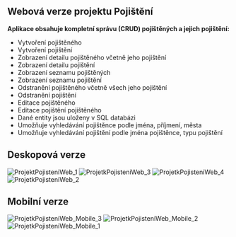<h2>Webová verze projektu Pojištění</h2>

<strong>Aplikace obsahuje kompletní správu (CRUD) pojištěných a jejich pojištění:</strong>
- Vytvoření pojištěného
- Vytvoření pojištění
- Zobrazení detailu pojištěného včetně jeho pojištění
- Zobrazení detailu pojištění
- Zobrazení seznamu pojištěných
- Zobrazení seznamu pojištění 
- Odstranění pojištěného včetně všech jeho pojištění
- Odstranění pojištění
- Editace pojištěného
- Editace pojištění pojištěného
- Dané entity jsou uloženy v SQL databázi
- Umožňuje vyhledávání pojištěnce podle jména, příjmení, města
- Umožňuje vyhledávání pojištění podle jména pojištěnce, typu pojištění

<h2>Deskopová verze</h2>

![ProjektPojisteniWeb_1](https://github.com/LukaBrychta/ProjektPojisteniWeb/assets/134295729/704a9c30-a897-4327-9206-1ed7a547e0a6)
![ProjetkPojisteniWeb_3](https://github.com/LukaBrychta/ProjektPojisteniWeb/assets/134295729/98a4d160-4555-493d-a2f2-2855e3406598)
![ProjetkPojisteniWeb_4](https://github.com/LukaBrychta/ProjektPojisteniWeb/assets/134295729/5fdb4bec-4071-4696-8904-254e51952f58)
![ProjetkPojisteniWeb_2](https://github.com/LukaBrychta/ProjektPojisteniWeb/assets/134295729/b316a4f4-58fa-4839-bada-6cf82d5565d3)

<h2>Mobilní verze</h2>

![ProjetkPojisteniWeb_Mobile_3](https://github.com/LukaBrychta/ProjektPojisteniWeb/assets/134295729/7f68504b-9bb0-4ddf-8717-4d92cab727b1)
![ProjetkPojisteniWeb_Mobile_2](https://github.com/LukaBrychta/ProjektPojisteniWeb/assets/134295729/bb84b990-9ec4-4b4a-bcae-ce3b03d20082)
![ProjetkPojisteniWeb_Mobile_1](https://github.com/LukaBrychta/ProjektPojisteniWeb/assets/134295729/e42638df-3c4c-4e79-91d3-968471713daa)
